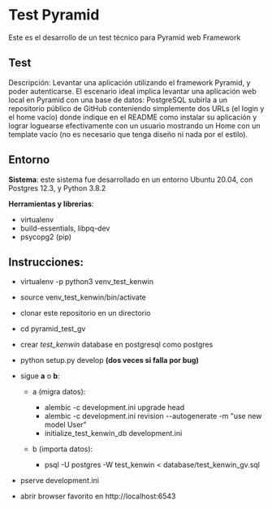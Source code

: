 # Test Pyramid

Este es el desarrollo de un test técnico para Pyramid web Framework


## Test

Descripción: Levantar una aplicación utilizando el framework Pyramid, y poder autenticarse.
El escenario ideal implica levantar una aplicación web local en Pyramid con una base de datos: PostgreSQL subirla a un repositorio público de GitHub conteniendo simplemente dos URLs (el login y el home vacío) donde indique en el README como instalar su aplicación y lograr loguearse efectivamente con un usuario mostrando un Home con un template vacío (no es necesario que tenga diseño ni nada por el estilo).


## Entorno

**Sistema**: este sistema fue desarrollado en un entorno Ubuntu 20.04, con Postgres 12.3, y Python 3.8.2

**Herramientas y librerias**:
 - virtualenv
 - build-essentials, libpq-dev
 - psycopg2 (pip)


## Instrucciones:

 - virtualenv -p python3 venv_test_kenwin
 - source venv_test_kenwin/bin/activate
 - clonar este repositorio en un directorio
 - cd pyramid_test_gv

 - crear *test_kenwin* database en postgresql como postgres

 - python setup.py develop **(dos veces si falla por bug)**

 - sigue **a** o **b**:
   - a (migra datos):
      - alembic -c development.ini upgrade head
      - alembic -c development.ini revision --autogenerate -m "use new model User"
      - initialize_test_kenwin_db development.ini

   - b (importa datos):
     - psql -U postgres -W test_kenwin < database/test_kenwin_gv.sql

- pserve development.ini

- abrir browser favorito en http://localhost:6543